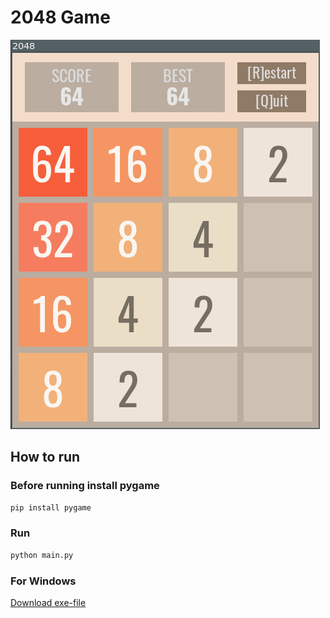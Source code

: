 2048 Game
=========

![](./preview.png)

## How to run

### Before running install pygame

```bash
pip install pygame
```

### Run

```bash
python main.py
```

### For Windows

[Download exe-file](https://github.com/phpusr/2D-games/releases)
